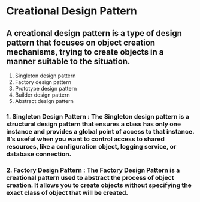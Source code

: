 # Creational Design Pattern

## A creational design pattern is a type of design pattern that focuses on object creation mechanisms, trying to create objects in a manner suitable to the situation.

1. Singleton design pattern
2. Factory design pattern
3. Prototype design pattern
4. Builder design pattern
5. Abstract design pattern

### 1. Singleton Design Pattern : The Singleton design pattern is a structural design pattern that ensures a class has only one instance and provides a global point of access to that instance. It’s useful when you want to control access to shared resources, like a configuration object, logging service, or database connection.

### 2. Factory Design Pattern : The Factory Design Pattern is a creational pattern used to abstract the process of object creation. It allows you to create objects without specifying the exact class of object that will be created.
